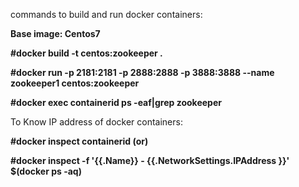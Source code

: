 commands to build and run docker containers:

<B>
Base image: Centos7

#docker build -t centos:zookeeper .

#docker run -p 2181:2181 -p 2888:2888 -p 3888:3888 --name zookeeper1 centos:zookeeper

#docker exec containerid ps -eaf|grep zookeeper
</B>

To Know IP address of docker containers:

<B>
#docker inspect containerid   (or)

#docker inspect -f '{{.Name}} - {{.NetworkSettings.IPAddress }}' $(docker ps -aq)

</B>
